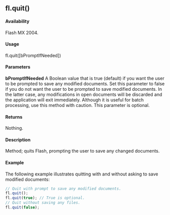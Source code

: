 ## fl.quit()

#### Availability

Flash MX 2004.

#### Usage

fl.quit([bPromptIfNeeded])

#### Parameters

**bPromptIfNeeded** A Boolean value that is true (default) if you want the user to be prompted to save any modified documents. Set this parameter to false if you do not want the user to be prompted to save modified documents. In
the latter case, any modifications in open documents will be discarded and the application will exit immediately. Although it is useful for batch processing, use this method with caution. This parameter is optional.

#### Returns

Nothing.

#### Description

Method; quits Flash, prompting the user to save any changed documents.

#### Example

The following example illustrates quitting with and without asking to save modified documents:
```javascript
// Quit with prompt to save any modified documents.
fl.quit();
fl.quit(true); // True is optional.
// Quit without saving any files.
fl.quit(false);
```